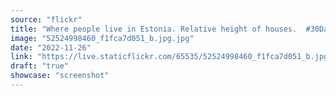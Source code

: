 ```yaml
---
source: "flickr"
title: "Where people live in Estonia. Relative height of houses.  #30DayMapChallenge 14. and 21.11.2022 Hexagons and Data: Kontur Population Dataset"
image: "52524998460_f1fca7d051_b.jpg.jpg"
date: "2022-11-26"
link: "https://live.staticflickr.com/65535/52524998460_f1fca7d051_b.jpg"
draft: "true"
showcase: "screenshot"
---
```

